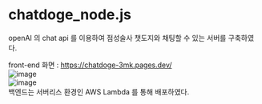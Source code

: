 # chatdoge_node.js

openAI 의 chat api 를 이용하여 점성술사 챗도지와 채팅할 수 있는 서버를 구축하였다.

front-end 화면 : https://chatdoge-3mk.pages.dev/<br/> ![image](https://github.com/mjk77777/chatdoge_node.js/assets/111689386/4fb52545-6cbc-45c2-9f73-dd1627ff5d8f) <br/>
![image](https://github.com/mjk77777/chatdoge_node.js/assets/111689386/d2cac04d-49a8-42c7-85da-79bac3f0ecd5)<br/>
백엔드는 서버리스 환경인 AWS Lambda 를 통해 배포하였다.
